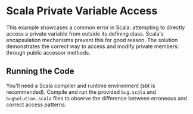 # Scala Private Variable Access

This example showcases a common error in Scala: attempting to directly access a private variable from outside its defining class.  Scala's encapsulation mechanisms prevent this for good reason.  The solution demonstrates the correct way to access and modify private members: through public accessor methods.

## Running the Code

You'll need a Scala compiler and runtime environment (sbt is recommended). Compile and run the provided `bug.scala` and `bugSolution.scala` files to observe the difference between erroneous and correct access patterns.